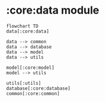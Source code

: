 # :core:data module

```mermaid
flowchart TD
data[:core:data]

data --> common
data --> database
data --> model
data --> utils

model[:core:model]
model --> utils

utils[:utils]
database[:core:database]
common[:core:common]
```
